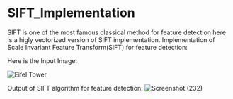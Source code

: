 # SIFT_Implementation

SIFT is one of the most famous classical method for feature detection here is a higly vectorized version of SIFT implementation.
Implementation of Scale Invariant Feature Transform(SIFT) for feature detection:

Here is the Input Image:

![Eifel Tower](https://user-images.githubusercontent.com/111170719/216111066-16bfe855-46c0-4350-bf72-2928d645960d.jpg)

Output of SIFT algorithm for feature detection:
![Screenshot (232)](https://user-images.githubusercontent.com/111170719/216111264-1d72303a-b325-47a6-ac71-9c14bf4efae4.png)
